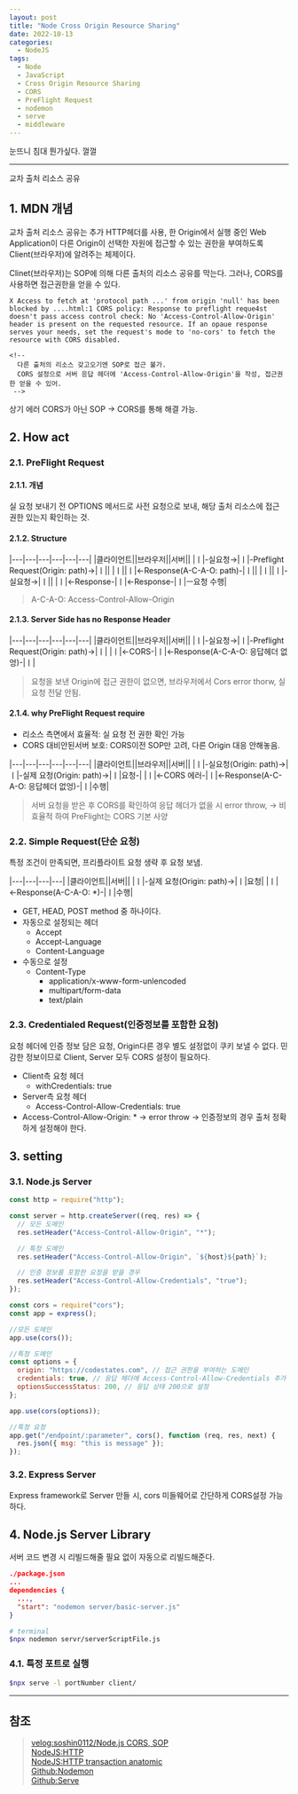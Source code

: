 ```yaml
---
layout: post
title: "Node Cross Origin Resource Sharing"
date: 2022-10-13
categories:
  - NodeJS
tags:
  - Node
  - JavaScript
  - Cross Origin Resource Sharing
  - CORS
  - PreFlight Request
  - nodemon
  - serve
  - middleware
---
```


눈뜨니 침대 뭔가싶다. 껄껄

---

교차 출처 리소스 공유

## 1. MDN 개념

교차 출처 리소스 공유는 추가 HTTP헤더를 사용, 한 Origin에서 실행 중인 Web Application이 다른 Origin이 선택한 자원에 접근할 수 있는 권한을 부여하도록 Client(브라우저)에 알려주는 체제이다.

Clinet(브라우저)는 SOP에 의해 다른 출처의 리소스 공유를 막는다. 그러나, CORS를 사용하면 접근권한을 얻을 수 있다.

```
X Access to fetch at 'protocol path ...' from origin 'null' has been blocked by ....html:1 CORS policy: Response to preflight reque4st doesn't pass access control check: No 'Access-Control-Allow-Origin' header is present on the requested resource. If an opaue response serves your needs, set the request's mode to 'no-cors' to fetch the resource with CORS disabled.

<!--
  다른 출처의 리소스 갖고오기엔 SOP로 접근 불가.
  CORS 설정으로 서버 응답 헤더에 'Access-Control-Allow-Origin'을 작성, 접근권한 얻을 수 있어.
 -->
```

상기 에러 CORS가 아닌 SOP -> CORS를 통해 해결 가능.

## 2. How act

### 2.1. PreFlight Request

#### 2.1.1. 개념

실 요청 보내기 전 OPTIONS 메서드로 사전 요청으로 보내, 해당 출처 리소스에 접근 권한 있는지 확인하는 것.

#### 2.1.2. Structure

|---|---|---|---|---|---|
|클라이언트||브라우저||서버||
|ㅣ|-실요청→|ㅣ|-Preflight Request(Origin: path)→|ㅣ||
|ㅣ||ㅣ|←Response(A-C-A-O: path)-|ㅣ||
|ㅣ||ㅣ|-실요청→|ㅣ||
|ㅣ|←Response-|ㅣ|←Response-|ㅣ|ㅡ요청 수행|

> A-C-A-O: Access-Control-Allow-Origin

#### 2.1.3. Server Side has no Response Header

|---|---|---|---|---|---|
|클라이언트||브라우저||서버||
|ㅣ|-실요청→|ㅣ|-Preflight Request(Origin: path)→|ㅣ|
|ㅣ|←CORS-|ㅣ|←Response(A-C-A-O: 응답헤더 없엉)-|ㅣ|

> 요청을 보낸 Origin에 접근 권한이 없으면, 브라우저에서 Cors error thorw, 실 요청 전달 안됨.

#### 2.1.4. why PreFlight Request require

- 리소스 측면에서 효율적: 실 요청 전 권한 확인 가능
- CORS 대비안된서버 보호: CORS이전 SOP만 고려, 다른 Origin 대응 안해놓음.

|---|---|---|---|---|---|
|클라이언트||브라우저||서버||
|ㅣ|-실요청(Origin: path)→|ㅣ|-실제 요청(Origin: path)→|ㅣ|요청-|
|ㅣ|←CORS 에러-|ㅣ|←Response(A-C-A-O: 응답헤더 없엉)-|ㅣ|수행|

> 서버 요청을 받은 후 CORS를 확인하여 응답 헤더가 없을 시 error throw, -> 비효율적 하여 PreFlight는 CORS 기본 사양

### 2.2. Simple Request(단순 요청)

특정 조건이 만족되면, 프리플라이트 요청 생략 후 요청 보냄.

|---|---|---|---|
|클라이언트||서버||
|ㅣ|-실제 요청(Origin: path)→|ㅣ|요청|
|ㅣ|←Response(A-C-A-O: \*)-|ㅣ|수행|

- GET, HEAD, POST method 중 하나이다.
- 자동으로 설정되는 헤더
  - Accept
  - Accept-Language
  - Content-Language
- 수동으로 설정
  - Content-Type
    - application/x-www-form-unlencoded
    - multipart/form-data
    - text/plain

### 2.3. Credentialed Request(인증정보를 포함한 요청)

요청 헤더에 인증 정보 담은 요청, Origin다른 경우 별도 설정없이 쿠키 보낼 수 없다. 민감한 정보이므로 Client, Server 모두 CORS 설정이 필요하다.

- Client측 요청 헤더
  - withCredentials: true
- Server측 요청 헤더
  - Access-Control-Allow-Credentials: true
- Access-Control-Allow-Origin: \* -> error throw -> 인증정보의 경우 출처 정확하게 설정해야 한다.

## 3. setting

### 3.1. Node.js Server

```javascript
const http = require("http");

const server = http.createServer((req, res) => {
  // 모든 도메인
  res.setHeader("Access-Control-Allow-Origin", "*");

  // 특정 도메인
  res.setHeader("Access-Control-Allow-Origin", `${host}${path}`);

  // 인증 정보를 포함한 요청을 받을 경우
  res.setHeader("Access-Control-Allow-Credentials", "true");
});
```

```javascript
const cors = require("cors");
const app = express();

//모든 도메인
app.use(cors());

//특정 도메인
const options = {
  origin: "https://codestates.com", // 접근 권한을 부여하는 도메인
  credentials: true, // 응답 헤더에 Access-Control-Allow-Credentials 추가
  optionsSuccessStatus: 200, // 응답 상태 200으로 설정
};

app.use(cors(options));

//특정 요청
app.get("/endpoint/:parameter", cors(), function (req, res, next) {
  res.json({ msg: "this is message" });
});
```

### 3.2. Express Server

Express framework로 Server 만들 시, cors 미들웨어로 간단하게 CORS설정 가능하다.

## 4. Node.js Server Library

서버 코드 변경 시 리빌드해줄 필요 없이 자동으로 리빌드해준다.

```json
./package.json
...
dependencies {
  ...,
  "start": "nodemon server/basic-server.js"
}
```

```bash
# terminal
$npx nodemon servr/serverScriptFile.js
```

### 4.1. 특정 포트로 실행

```bash
$npx serve -l portNumber client/
```

---

## 참조

> [velog:soshin0112/Node.js CORS, SOP](https://velog.io/@soshin0112/Node.js-CORS-SOP-%EA%B0%9C%EB%85%90)  
> [NodeJS:HTTP](https://nodejs.org/dist/latest-v16.x/docs/api/http.html)  
> [NodeJS:HTTP transaction anatomic](https://nodejs.org/ko/docs/guides/anatomy-of-an-http-transaction/)  
> [Github:Nodemon](https://github.com/remy/nodemon)  
> [Github:Serve](https://github.com/vercel/serve)
